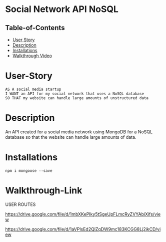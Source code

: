 # Social Network API NoSQL

 ## Table-of-Contents

  * [User Story](#user-story)
  * [Description](#description)
  * [Installations](#Installations)
  * [Walkthrough Video](#Walkthrough-Link)

  
 # User-Story
```
AS A social media startup
I WANT an API for my social network that uses a NoSQL database
SO THAT my website can handle large amounts of unstructured data
```
# Description
An API created for a social media network using MongoDB for a NoSQL database so that the website can handle large amounts of data.

# Installations
```
npm i mongoose --save
```

# Walkthrough-Link 

USER ROUTES

https://drive.google.com/file/d/1mbXKePIky5tSgeUpFLmcRyZVYAbiXifs/view

https://drive.google.com/file/d/1aVPlsEd2QlZqDW9mc183KCGG8Lj2jkCD/view
